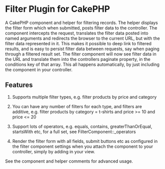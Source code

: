 # Filter Plugin for CakePHP

A CakePHP component and helper for filtering records. The helper displays the
filter form which when submitted, posts filter data to the controller. The
component intercepts the request, translates the filter data posted into named
arguments and redirects the browser to the current URL, but with the filter data
represented in it. This makes it possible to deep link to filtered results, and
is easy to persist filter data between requests, say when paging through a
filtered result set. The filter component will now see filter data in the URL
and translate them into the controllers paginate property, in the conditions key
of that array. This all happens automatically, by just including the component
in your controller.

## Features

1. Supports multiple filter types, e.g. filter products by price and category

2. You can have any number of filters for each type, and filters are additive,
e.g. filter products by category = t-shirts and price >= 10 and price <= 20

3. Support lots of operators, e.g. equals, contains, greaterThanOrEqual,
startsWith etc, for a full set, see FilterComponent::_operators

4. Render the filter form with all fields, submit buttons etc as configured in
the filter component settings when you attach the component to your controller,
simply by adding <?php echo $filter; ?> in your view.

See the component and helper comments for advanced usage.